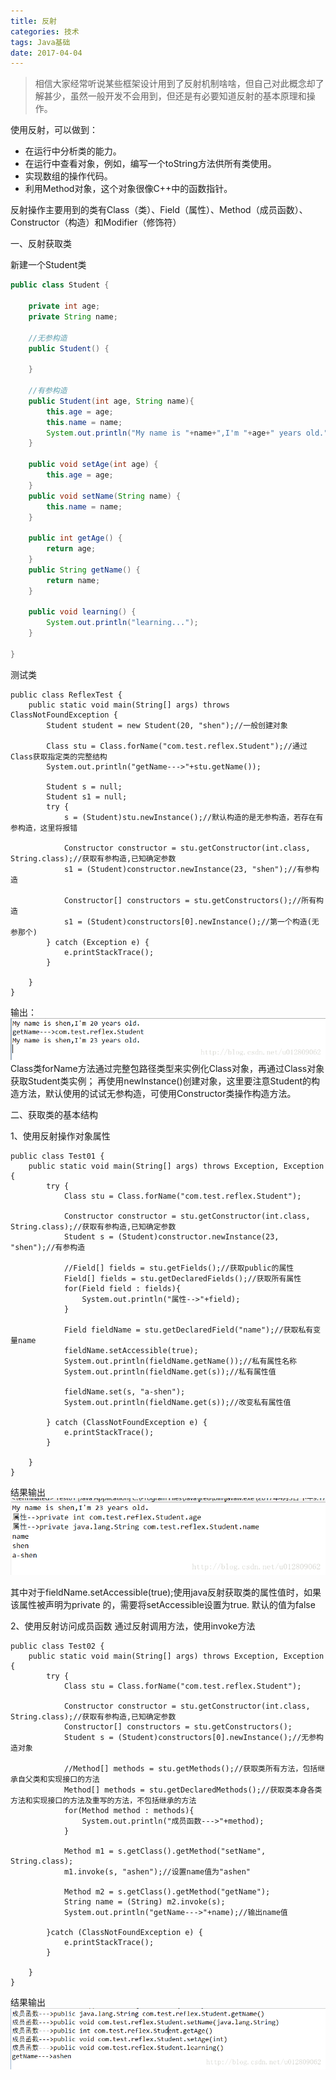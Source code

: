 ```yaml
---
title: 反射
categories: 技术
tags: Java基础
date: 2017-04-04
---
```

> 相信大家经常听说某些框架设计用到了反射机制啥啥，但自己对此概念却了解甚少，虽然一般开发不会用到，但还是有必要知道反射的基本原理和操作。

  使用反射，可以做到：
  
*  在运行中分析类的能力。
*  在运行中查看对象，例如，编写一个toString方法供所有类使用。
* 实现数组的操作代码。
* 利用Method对象，这个对象很像C++中的函数指针。

反射操作主要用到的类有Class（类）、Field（属性）、Method（成员函数）、Constructor（构造）和Modifier（修饰符）
<!--more-->
一、反射获取类

新建一个Student类
```java
public class Student {

	private int age;
	private String name;
	
	//无参构造
	public Student() {
		
	}
	
	//有参构造
	public Student(int age, String name){
		this.age = age;
		this.name = name;
		System.out.println("My name is "+name+",I'm "+age+" years old.");
	}
	
	public void setAge(int age) {
		this.age = age;
	}
	public void setName(String name) {
		this.name = name;
	}
	
	public int getAge() {
		return age;
	}
	public String getName() {
		return name;
	}
	
	public void learning() {
		System.out.println("learning...");
	}
	
}
```
测试类
```
public class ReflexTest {
	public static void main(String[] args) throws ClassNotFoundException {
		Student student = new Student(20, "shen");//一般创建对象
		
		Class stu = Class.forName("com.test.reflex.Student");//通过Class获取指定类的完整结构
		System.out.println("getName--->"+stu.getName());
		
		Student s = null;
		Student s1 = null; 
		try {
			s = (Student)stu.newInstance();//默认构造的是无参构造，若存在有参构造，这里将报错
			
			Constructor constructor = stu.getConstructor(int.class, String.class);//获取有参构造,已知确定参数
			s1 = (Student)constructor.newInstance(23, "shen");//有参构造
			
			Constructor[] constructors = stu.getConstructors();//所有构造
			s1 = (Student)constructors[0].newInstance();//第一个构造(无参那个)
		} catch (Exception e) {
			e.printStackTrace();
		}
		
	}
}
```
输出：
![这里写图片描述](/img/ba/5d2iXr0.png)
Class类forName方法通过完整包路径类型来实例化Class对象，再通过Class对象获取Student类实例；
再使用newInstance()创建对象，这里要注意Student的构造方法，默认使用的试试无参构造，可使用Constructor类操作构造方法。

二、获取类的基本结构

1、使用反射操作对象属性
```
public class Test01 {
	public static void main(String[] args) throws Exception, Exception {
		try {
			Class stu = Class.forName("com.test.reflex.Student");
			
			Constructor constructor = stu.getConstructor(int.class, String.class);//获取有参构造,已知确定参数
			Student s = (Student)constructor.newInstance(23, "shen");//有参构造
			
			//Field[] fields = stu.getFields();//获取public的属性
			Field[] fields = stu.getDeclaredFields();//获取所有属性
			for(Field field : fields){
				System.out.println("属性-->"+field);
			}
			
			Field fieldName = stu.getDeclaredField("name");//获取私有变量name
			fieldName.setAccessible(true);
			System.out.println(fieldName.getName());//私有属性名称
			System.out.println(fieldName.get(s));//私有属性值
			
			fieldName.set(s, "a-shen");
			System.out.println(fieldName.get(s));//改变私有属性值
			
		} catch (ClassNotFoundException e) {
			e.printStackTrace();
		}
		
	}
}
```
结果输出
![这里写图片描述](/img/ba/Y1ywur9.png)

其中对于fieldName.setAccessible(true);使用java反射获取类的属性值时，如果该属性被声明为private 的，需要将setAccessible设置为true. 默认的值为false

2、使用反射访问成员函数
通过反射调用方法，使用invoke方法

```
public class Test02 {
	public static void main(String[] args) throws Exception, Exception {
		try {
			Class stu = Class.forName("com.test.reflex.Student");
			
			Constructor constructor = stu.getConstructor(int.class, String.class);//获取有参构造,已知确定参数
			Constructor[] constructors = stu.getConstructors();
			Student s = (Student)constructors[0].newInstance();//无参构造对象
			
			//Method[] methods = stu.getMethods();//获取类所有方法，包括继承自父类和实现接口的方法
			Method[] methods = stu.getDeclaredMethods();//获取类本身各类方法和实现接口的方法及重写的方法，不包括继承的方法
			for(Method method : methods){
				System.out.println("成员函数--->"+method);
			}
			
			Method m1 = s.getClass().getMethod("setName", String.class);
			m1.invoke(s, "ashen");//设置name值为"ashen"
			
			Method m2 = s.getClass().getMethod("getName");
			String name = (String) m2.invoke(s);
			System.out.println("getName--->"+name);//输出name值
			
		}catch (ClassNotFoundException e) {
			e.printStackTrace();
		}
		
	}
}
```
结果输出
![这里写图片描述](/img/ba/d7jwS3i.png)